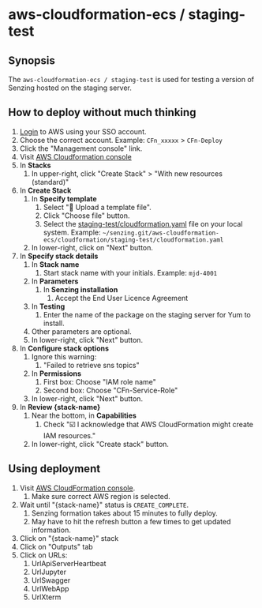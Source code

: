 # aws-cloudformation-ecs / staging-test

## Synopsis

The `aws-cloudformation-ecs / staging-test` is used for testing a version of Senzing hosted on the staging server.

## How to deploy without much thinking

1. [Login](https://awssenzingsso.awsapps.com/start)
   to AWS using your SSO account.
1. Choose the correct account.
   Example:
   `CFn_xxxxx` > `CFn-Deploy`
1. Click the "Management console" link.
1. Visit [AWS Cloudformation console](https://console.aws.amazon.com/cloudformation/home)
1. In **Stacks**
    1. In upper-right, click "Create Stack" > "With new resources (standard)"
1. In **Create Stack**
    1. In **Specify template**
        1. Select ":radio_button: Upload a template file".
        1. Click "Choose file" button.
        1. Select the [staging-test/cloudformation.yaml](https://github.com/Senzing/aws-cloudformation-ecs/blob/main/cloudformation/staging-test/cloudformation.yaml) file on your local system.
           Example: `~/senzing.git/aws-cloudformation-ecs/cloudformation/staging-test/cloudformation.yaml`
    1. In lower-right, click on "Next" button.
1. In **Specify stack details**
    1. In **Stack name**
        1. Start stack name with your initials.
           Example: `mjd-4001`
    1. In **Parameters**
        1. In **Senzing installation**
            1. Accept the End User Licence Agreement
    1. In **Testing**
        1. Enter the name of the package on the staging server for Yum to install.
    1. Other parameters are optional.
    1. In lower-right, click "Next" button.
1. In **Configure stack options**
    1. Ignore this warning:
        1. "Failed to retrieve sns topics"
    1. In **Permissions**
        1. First box: Choose "IAM role name"
        1. Second box: Choose "CFn-Service-Role"
    1. In lower-right, click "Next" button.
1. In **Review {stack-name}**
    1. Near the bottom, in **Capabilities**
        1. Check ":ballot_box_with_check: I acknowledge that AWS CloudFormation might create IAM resources."
    1. In lower-right, click "Create stack" button.

## Using deployment

1. Visit [AWS CloudFormation console](https://console.aws.amazon.com/cloudformation/home).
    1. Make sure correct AWS region is selected.
1. Wait until "{stack-name}" status is `CREATE_COMPLETE`.
    1. Senzing formation takes about 15 minutes to fully deploy.
    1. May have to hit the refresh button a few times to get updated information.
1. Click on "{stack-name}" stack
1. Click on "Outputs" tab
1. Click on URLs:
    1. UrlApiServerHeartbeat
    1. UrlJupyter
    1. UrlSwagger
    1. UrlWebApp
    1. UrlXterm
